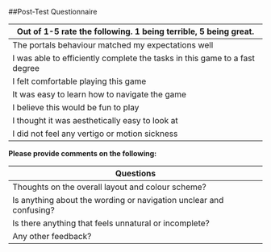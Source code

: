 ##Post-Test Questionnaire

| Out of 1-5 rate the following. 1 being terrible, 5 being great.            |
| -------------------------------------------------------------------------- |
| The portals behaviour matched my expectations well                         |
| I was able to efficiently complete the tasks in this game to a fast degree |
| I felt comfortable playing this game                                       |
| It was easy to learn how to navigate the game                              |
| I believe this would be fun to play                                        |
| I thought it was aesthetically easy to look at                             |
| I did not feel any vertigo or motion sickness                              |

**Please provide comments on the following:**

| **Questions**                                                      |
| ------------------------------------------------------------------ |
| Thoughts on the overall layout and colour scheme?                  |
| Is anything about the wording or navigation unclear and confusing? |
| Is there anything that feels unnatural or incomplete?              |
| Any other feedback?                                                |
